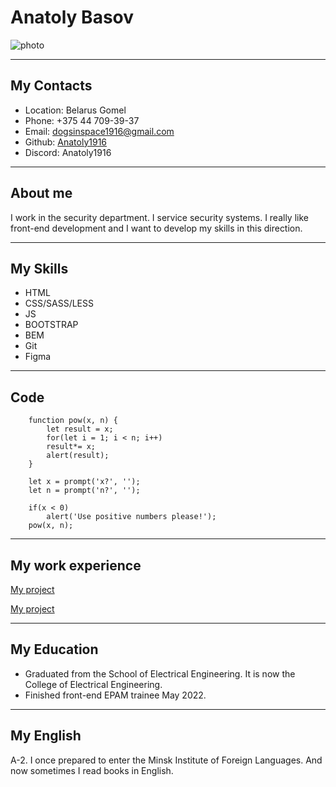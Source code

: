 # Anatoly Basov


![photo](https://ie.wampi.ru/2023/03/08/avatar.jpg)

---

## My Contacts

* Location: Belarus Gomel
* Phone: +375 44 709-39-37
* Email: dogsinspace1916@gmail.com
* Github: [Anatoly1916](https://github.com/Anatoly1916)
* Discord: Anatoly1916

---

## About me

I work in the security department. I service security systems. I really like front-end development and I want to develop my skills in this direction.

---

## My Skills

* HTML
* CSS/SASS/LESS
* JS
* BOOTSTRAP
* BEM
* Git
* Figma

---

## Code

```
	function pow(x, n) {
	    let result = x;
	    for(let i = 1; i < n; i++)
	    result*= x;
	    alert(result);
	}

	let x = prompt('x?', '');
	let n = prompt('n?', '');

	if(x < 0)
	    alert('Use positive numbers please!');
	pow(x, n);
```

---

## My work experience

[My project](https://anatoly1916.github.io/Construct/)

[My project](https://anatoly1916.github.io/DenisNovik/)

---

## My Education

* Graduated from the School of Electrical Engineering. It is now the College of Electrical Engineering.
* Finished front-end EPAM trainee May 2022.

---

## My English

A-2. I once prepared to enter the Minsk Institute of Foreign Languages. And now sometimes I read books in English.